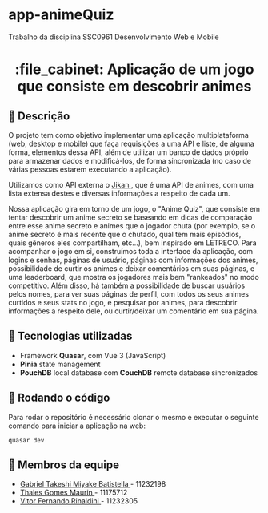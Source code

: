 # app-animeQuiz
Trabalho da disciplina SSC0961 Desenvolvimento Web e Mobile

<h1 align="center"> :file_cabinet: Aplicação de um jogo que consiste em descobrir animes </h1>

## :memo: Descrição
O projeto tem como objetivo implementar uma aplicação multiplataforma (web, desktop e mobile) que faça requisições a uma API e liste, de alguma forma, elementos dessa API, além de utilizar um banco de dados próprio para armazenar dados e modificá-los, de forma sincronizada (no caso de várias pessoas estarem executando a aplicação).

Utilizamos como API externa o <a href="https://docs.api.jikan.moe/"> Jikan </a>, que é uma API de animes, com uma lista extensa destes e diversas informações a respeito de cada um.

Nossa aplicação gira em torno de um jogo, o "Anime Quiz", que consiste em tentar descobrir um anime secreto se baseando em dicas de comparação entre esse anime secreto e animes que o jogador chuta (por exemplo, se o anime secreto é mais recente que o chutado, qual tem mais episódios, quais gêneros eles compartilham, etc...), bem inspirado em LETRECO. Para acompanhar o jogo em si, construímos toda a interface da aplicação, com logins e senhas, páginas de usuário, páginas com informações dos animes, possibilidade de curtir os animes e deixar comentários em suas páginas, e uma leaderboard, que mostra os jogadores mais bem "rankeados" no modo competitivo. Além disso, há também a possibilidade de buscar usuários pelos nomes, para ver suas páginas de perfil, com todos os seus animes curtidos e seus stats no jogo, e pesquisar por animes, para descobrir informações a respeito dele, ou curtir/deixar um comentário em sua página.

## :wrench: Tecnologias utilizadas
* Framework <b>Quasar</b>, com Vue 3 (JavaScript)
* <b>Pinia</b> state management
* <b>PouchDB</b> local database com <b>CouchDB</b> remote database sincronizados

## :rocket: Rodando o código
Para rodar o repositório é necessário clonar o mesmo e executar o seguinte comando para iniciar a aplicação na web:
```
quasar dev
```

## :handshake: Membros da equipe
* <a href=https://www.linkedin.com/in/gabrielbatistella/> Gabriel Takeshi Miyake Batistella </a> - 11232198
* <a href=https://www.linkedin.com/in/thalesmaurin/> Thales Gomes Maurin </a> - 11175712
* <a href=https://www.linkedin.com/in/vitor-rinaldini/> Vitor Fernando Rinaldini </a> - 11232305